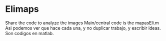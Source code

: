 # Elimaps
Share the code to analyze the images
Main/central code is the mapasEli.m
Asi podemos ver que hace cada una, y no duplicar trabajo, y escribir ideas. Son codigos en matlab.
